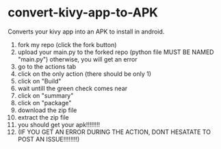 # convert-kivy-app-to-APK
Converts your kivy app into an APK to install in android.

1. fork my repo (click the fork button)
2. upload your main.py to the forked repo (python file MUST BE NAMED "main.py") otherwise, you will get an error
3. go to the actions tab
4. click on the only action (there should be only 1)
5. click on "Build"
6. wait untill the green check comes near
7. click on "summary"
8. click on "package"
9. download the zip file
10. extract the zip file
11. you should get your apk!!!!!!!!
12. (IF YOU GET AN ERROR DURING THE ACTION, DONT HESATATE TO POST AN ISSUE!!!!!!!!)
